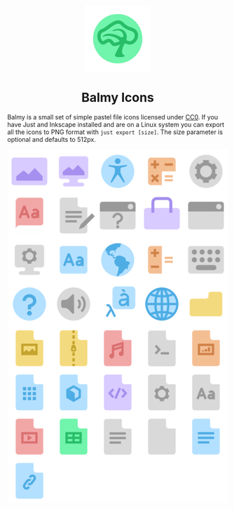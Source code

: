 <div align="center">
    <img src="logo.svg" width="150">
    <h1> Balmy Icons </h1>
</div>

Balmy is a small set of simple pastel file icons licensed under [CC0](https://creativecommons.org/publicdomain/zero/1.0/).
If you have Just and Inkscape installed and are on a Linux system you can export all the icons to PNG format with `just export [size]`. The size parameter is optional and defaults to 512px.

<p align="center">
    <img src="demo.png" width="512">
</p>
